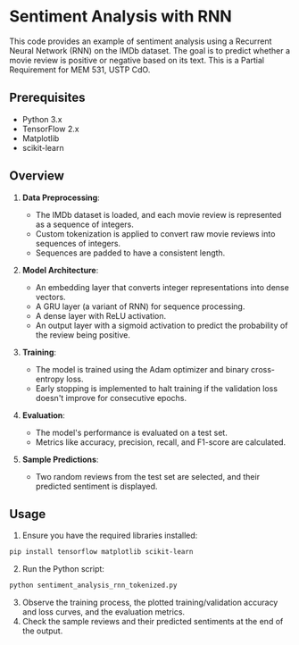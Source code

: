 
# Sentiment Analysis with RNN

This code provides an example of sentiment analysis using a Recurrent Neural Network (RNN) on the IMDb dataset. The goal is to predict whether a movie review is positive or negative based on its text. This is a Partial Requirement for MEM 531, USTP CdO.

## Prerequisites

- Python 3.x
- TensorFlow 2.x
- Matplotlib
- scikit-learn

## Overview

1. **Data Preprocessing**: 
   - The IMDb dataset is loaded, and each movie review is represented as a sequence of integers.
   - Custom tokenization is applied to convert raw movie reviews into sequences of integers.
   - Sequences are padded to have a consistent length.
   
2. **Model Architecture**: 
   - An embedding layer that converts integer representations into dense vectors.
   - A GRU layer (a variant of RNN) for sequence processing.
   - A dense layer with ReLU activation.
   - An output layer with a sigmoid activation to predict the probability of the review being positive.

3. **Training**:
   - The model is trained using the Adam optimizer and binary cross-entropy loss.
   - Early stopping is implemented to halt training if the validation loss doesn't improve for consecutive epochs.

4. **Evaluation**:
   - The model's performance is evaluated on a test set.
   - Metrics like accuracy, precision, recall, and F1-score are calculated.

5. **Sample Predictions**:
   - Two random reviews from the test set are selected, and their predicted sentiment is displayed.

## Usage

1. Ensure you have the required libraries installed:

```bash
pip install tensorflow matplotlib scikit-learn
```

2. Run the Python script:

```bash
python sentiment_analysis_rnn_tokenized.py
```

3. Observe the training process, the plotted training/validation accuracy and loss curves, and the evaluation metrics.
4. Check the sample reviews and their predicted sentiments at the end of the output.
